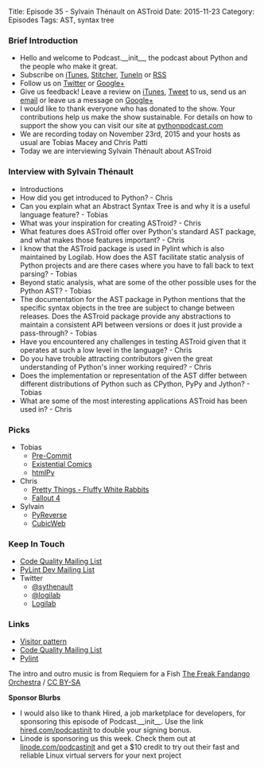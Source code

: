 Title: Episode 35 - Sylvain Thénault on ASTroid
Date: 2015-11-23
Category: Episodes
Tags: AST, syntax tree

### Brief Introduction
- Hello and welcome to Podcast.\_\_init\_\_, the podcast about Python and the people who make it great.
- Subscribe on [iTunes](https://itunes.apple.com/us/podcast/podcast.-init/id981834425?mt=2&uo=6&at=&ct=), [Stitcher](http://www.stitcher.com/s?fid=64838&refid=stpr), [TuneIn](http://tunein.com/embed/follow/p726240/#) or [RSS](http://podcastinit.podbean.com/feed/)
- Follow us on [Twitter](https://twitter.com/Podcast__init__) or [Google+](https://plus.google.com/+Podcastinit-the-python-podcast)
- Give us feedback! Leave a review on [iTunes](https://itunes.apple.com/us/podcast/podcast.-init/id981834425?mt=2&uo=6&at=&ct=), [Tweet](https://twitter.com/Podcast__init__) to us, send us an [email](mailto:hosts@podcastinit.com) or leave us a message on [Google+](https://plus.google.com/+Podcastinit-the-python-podcast)
- I would like to thank everyone who has donated to the show. Your contributions help us make the show sustainable. For details on how to support the show you can visit our site at [pythonpodcast.com](http://pythonpodcast.com)
- We are recording today on November 23rd, 2015 and your hosts as usual are Tobias Macey and Chris Patti
- Today we are interviewing Sylvain Thénault about ASTroid

### Interview with Sylvain Thénault
- Introductions
- How did you get introduced to Python? - Chris
- Can you explain what an Abstract Syntax Tree is and why it is a useful language feature? - Tobias
- What was your inspiration for creating ASTroid? - Chris
- What features does ASTroid offer over Python's standard AST package, and what makes those features important? - Chris
- I know that the ASTroid package is used in Pylint which is also maintained by Logilab. How does the AST facilitate static analysis of Python projects and are there cases where you have to fall back to text parsing? - Tobias
- Beyond static analysis, what are some of the other possible uses for the Python AST? - Tobias
- The documentation for the AST package in Python mentions that the specific syntax objects in the tree are subject to change between releases. Does the ASTroid package provide any abstractions to maintain a consistent API between versions or does it just provide a pass-through? - Tobias
- Have you encountered any challenges in testing ASTroid given that it operates at such a low level in the language? - Chris
- Do you have trouble attracting contributors given the great understanding of Python's inner working required? - Chris
- Does the implementation or representation of the AST differ between different distributions of Python such as CPython, PyPy and Jython? - Tobias
- What are some of the most interesting applications ASTroid has been used in? - Chris

### Picks
- Tobias
    - [Pre-Commit](http://pre-commit.com)
    - [Existential Comics](http://existentialcomics.com)
    - [htmlPy](http://amol-mandhane.github.io/htmlPy/)
- Chris
    - [Pretty Things - Fluffy White Rabbits](http://www.prettythingsbeertoday.com/wp/our-beers/fluffy-white-rabbits/)
    - [Fallout 4](https://www.fallout4.com)
- Sylvain
    - [PyReverse](https://www.logilab.org/blogentry/6883)
    - [CubicWeb](https://www.cubicweb.org/)

### Keep In Touch
- [Code Quality Mailing List](https://mail.python.org/mailman/listinfo/code-quality)
- [PyLint Dev Mailing List](https://lists.logilab.org/mailman/listinfo/pylint-dev)
- Twitter
    - [@sythenault](https://twitter.com/sythenault)
    - [@logilab](https://twitter.com/logilab)
    - [Logilab](http://logilab.fr)

### Links
- [Visitor pattern](https://en.wikipedia.org/wiki/Visitor_pattern)
- [Code Quality Mailing List](https://mail.python.org/mailman/listinfo/code-quality)
- [Pylint](http://www.pylint.org/)

The intro and outro music is from Requiem for a Fish [The Freak Fandango Orchestra](http://freemusicarchive.org/music/The_Freak_Fandango_Orchestra/)  / [CC BY-SA](http://creativecommons.org/licenses/by-sa/3.0/)





**Sponsor Blurbs**
- I would also like to thank Hired, a job marketplace for developers, for sponsoring this episode of Podcast.\_\_init\_\_. Use the link [hired.com/podcastinit](http://hired.com/podcastinit) to double your signing bonus.
- Linode is sponsoring us this week. Check them out at [linode.com/podcastinit](http://linode.com/podcastinit) and get a $10 credit to try out their fast and reliable Linux virtual servers for your next project
